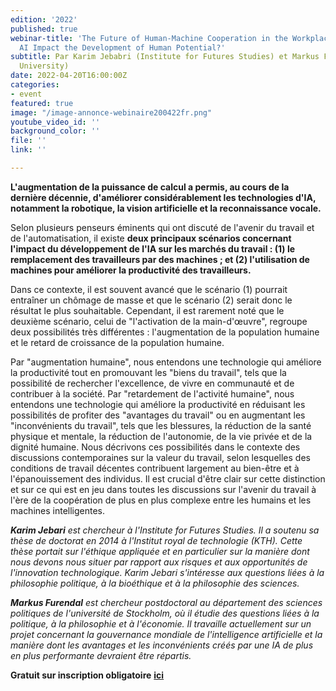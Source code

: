 ```yaml
---
edition: '2022'
published: true
webinar-title: 'The Future of Human-Machine Cooperation in the Workplace: How Will
  AI Impact the Development of Human Potential?'
subtitle: Par Karim Jebabri (Institute for Futures Studies) et Markus Furendal (Stockholm
  University)
date: 2022-04-20T16:00:00Z
categories:
- event
featured: true
image: "/image-annonce-webinaire200422fr.png"
youtube_video_id: ''
background_color: ''
file: ''
link: ''

---
```

**L'augmentation de la puissance de calcul a permis, au cours de la dernière décennie, d'améliorer considérablement les technologies d'IA, notamment la robotique, la vision artificielle et la reconnaissance vocale.** 

Selon plusieurs penseurs éminents qui ont discuté de l'avenir du travail et de l'automatisation, il existe **deux principaux scénarios concernant l'impact du développement de l'IA sur les marchés du travail : (1) le remplacement des travailleurs par des machines ; et (2) l'utilisation de machines pour améliorer la productivité des travailleurs.** 

Dans ce contexte, il est souvent avancé que le scénario (1) pourrait entraîner un chômage de masse et que le scénario (2) serait donc le résultat le plus souhaitable. Cependant, il est rarement noté que le deuxième scénario, celui de "l'activation de la main-d'œuvre", regroupe deux possibilités très différentes : l'augmentation de la population humaine et le retard de croissance de la population humaine. 

Par "augmentation humaine", nous entendons une technologie qui améliore la productivité tout en promouvant les "biens du travail", tels que la possibilité de rechercher l'excellence, de vivre en communauté et de contribuer à la société. Par "retardement de l'activité humaine", nous entendons une technologie qui améliore la productivité en réduisant les possibilités de profiter des "avantages du travail" ou en augmentant les "inconvénients du travail", tels que les blessures, la réduction de la santé physique et mentale, la réduction de l'autonomie, de la vie privée et de la dignité humaine. Nous décrivons ces possibilités dans le contexte des discussions contemporaines sur la valeur du travail, selon lesquelles des conditions de travail décentes contribuent largement au bien-être et à l'épanouissement des individus. Il est crucial d'être clair sur cette distinction et sur ce qui est en jeu dans toutes les discussions sur l'avenir du travail à l'ère de la coopération de plus en plus complexe entre les humains et les machines intelligentes.

**_Karim Jebari_** _est chercheur à l'Institute for Futures Studies. Il a soutenu sa thèse de doctorat en 2014 à l'Institut royal de technologie (KTH). Cette thèse portait sur l'éthique appliquée et en particulier sur la manière dont nous devons nous situer par rapport aux risques et aux opportunités de l'innovation technologique. Karim Jebari s'intéresse aux questions liées à la philosophie politique, à la bioéthique et à la philosophie des sciences._

**_Markus Furendal_** _est chercheur postdoctoral au département des sciences politiques de l'université de Stockholm, où il étudie des questions liées à la politique, à la philosophie et à l'économie. Il travaille actuellement sur un projet concernant la gouvernance mondiale de l'intelligence artificielle et la manière dont les avantages et les inconvénients créés par une IA de plus en plus performante devraient être répartis._

**Gratuit sur inscription obligatoire** [**ici**](https://my.weezevent.com/the-future-of-human-machine-cooperation-in-the-workplace) 